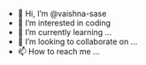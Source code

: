 - 👋 Hi, I’m @vaishna-sase
- 👀 I’m interested in coding
- 🌱 I’m currently learning ...
- 💞️ I’m looking to collaborate on ...
- 📫 How to reach me ...

<!---
vaishna-sase/vaishna-sase is a ✨ special ✨ repository because its `README.md` (this file) appears on your GitHub profile.
You can click the Preview link to take a look at your changes.
--->
